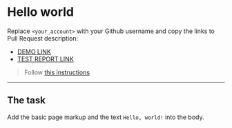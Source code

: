 # Hello world
Replace `<your_account>` with your Github username and copy the links to Pull Request description:
- [DEMO LINK](https://yaroslav-vasilyev.github.io/layout_hello-world/)
- [TEST REPORT LINK](https://yaroslav-vasilyev.github.io/layout_hello-world/report/html_report/)

> Follow [this instructions](https://mate-academy.github.io/layout_task-guideline/#how-to-solve-the-layout-tasks-on-github)
___

## The task
Add the basic page markup and the text `Hello, world!` into the body.
